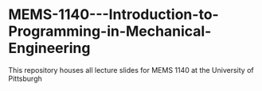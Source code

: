 # MEMS-1140---Introduction-to-Programming-in-Mechanical-Engineering
This repository houses all lecture slides for MEMS 1140 at the University of Pittsburgh
